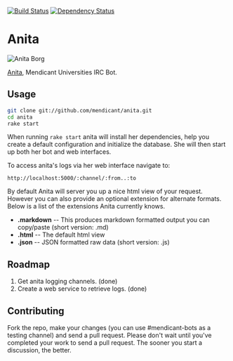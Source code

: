 [![Build Status](http://travis-ci.org/mendicant/anita.png)](http://travis-ci.org/mendicant/anita)
[![Dependency Status](https://gemnasium.com/mendicant/anita.png)](https://gemnasium.com/mendicant/anita)

Anita
=====

![Anita Borg](http://i.imgur.com/XOY0N.jpg)

[Anita](http://en.wikipedia.org/wiki/Anita_Borg), Mendicant Universities IRC
Bot.

Usage
-----

```bash
git clone git://github.com/mendicant/anita.git
cd anita
rake start
```

When running `rake start` anita will install her dependencies, help you create
a default configuration and initialize the database. She will then start up
both her bot and web interfaces.

To access anita's logs via her web interface navigate to:
  
  `http://localhost:5000/:channel/:from..:to`
  
By default Anita will server you up a nice html view of your request. However
you can also provide an optional extension for alternate formats. Below is a
list of the extensions Anita currently knows.

- **.markdown** -- This produces markdown formatted output you can copy/paste
  (short version: .md)
- **.html** -- The default html view
- **.json** -- JSON formatted raw data (short version: .js)

Roadmap
-------

1. Get anita logging channels. (done)
2. Create a web service to retrieve logs. (done)

Contributing
------------

Fork the repo, make your changes (you can use #mendicant-bots as a testing
channel) and send a pull request. Please don't wait until you've completed
your work to send a pull request. The sooner you start a discussion, the
better.
